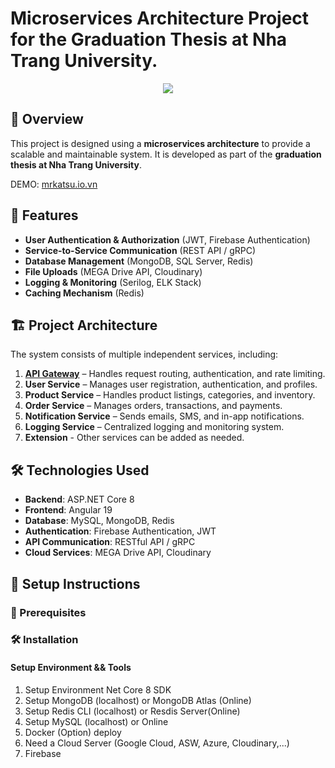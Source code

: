 ﻿# Microservices Architecture Project for the Graduation Thesis at Nha Trang University.
<div align="center">
  <img src="https://github.com/user-attachments/assets/604e4196-b16c-4b0a-b3f7-e1a029f23e43"/>
</div>

## 📖 Overview  
This project is designed using a **microservices architecture** to provide a scalable and maintainable system. It is developed as part of the **graduation thesis at Nha Trang University**. 

DEMO: [mrkatsu.io.vn](https://mrkatsu.io.vn)
## 🚀 Features 
- **User Authentication & Authorization** (JWT, Firebase Authentication)
- **Service-to-Service Communication** (REST API / gRPC)  
- **Database Management** (MongoDB, SQL Server, Redis) 
- **File Uploads** (MEGA Drive API, Cloudinary) 
- **Logging & Monitoring** (Serilog, ELK Stack) 
- **Caching Mechanism** (Redis)  
## 🏗️ Project Architecture  
The system consists of multiple independent services, including: 
1. **[API Gateway](https://github.com/Mrk4tsu/FinalProject-Microservice-With-NET-and-Angular/tree/master/Server/FN.APIGateway#danh-s%C3%A1ch-x%E1%BB%AD-l%C3%BD-c%C3%A1c-api-gateway)** – Handles request routing, authentication, and rate limiting.  
2. **User Service** – Manages user registration, authentication, and profiles. 
3. **Product Service** – Handles product listings, categories, and inventory. 
4. **Order Service** – Manages orders, transactions, and payments.
5. **Notification Service** – Sends emails, SMS, and in-app notifications.
6. **Logging Service** – Centralized logging and monitoring system. 
7. **Extension** - Other services can be added as needed.
## 🛠️ Technologies Used 
- **Backend**: ASP.NET Core 8
- **Frontend**: Angular 19
- **Database**: MySQL, MongoDB, Redis 
- **Authentication**: Firebase Authentication, JWT 
- **API Communication**: RESTful API / gRPC 
- **Cloud Services**: MEGA Drive API, Cloudinary
## 🎯 Setup Instructions
### 📌 Prerequisites 
### 🛠️ Installation  
#### Setup Environment && Tools
1. Setup Environment Net Core 8 SDK
2. Setup MongoDB (localhost) or MongoDB Atlas (Online)
3. Setup Redis CLI (localhost) or Resdis Server(Online)
4. Setup MySQL (localhost) or Online
5. Docker (Option) deploy
6. Need a Cloud Server (Google Cloud, ASW, Azure, Cloudinary,...)
7. Firebase